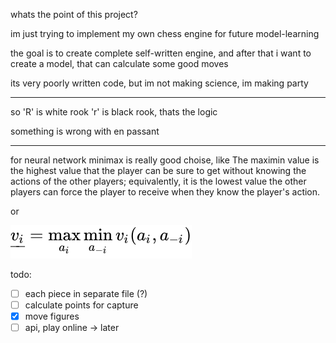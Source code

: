 whats the point of this project?

im just trying to implement my own chess engine for future model-learning

the goal is to create complete self-written engine, and after that i want to create a model, that can calculate some good moves

its very poorly written code, but im not making science, im making party

---

so 'R' is white rook 'r' is black rook, thats the logic

something is wrong with en passant

---
for neural network minimax is really good choise, like
The maximin value is the highest value that the player can be sure to get without knowing the actions of the other players; equivalently, it is the lowest value the other players can force the player to receive when they know the player's action.

or

![alt text](76d2fe8fe2fc328093c7b0c19e83a0197004a5d3.svg)


todo: 
- [ ] each piece in separate file (?)
- [ ] calculate points for capture
- [x] move figures
- [ ] api, play online -> later